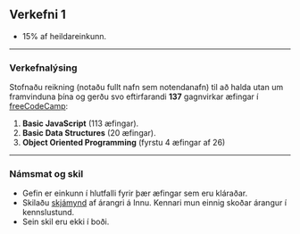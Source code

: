 ## Verkefni 1

- 15% af heildareinkunn.

---

### Verkefnalýsing
Stofnaðu reikning (notaðu fullt nafn sem notendanafn) til að halda utan um framvinduna þína og gerðu svo eftirfarandi **137** gagnvirkar æfingar í [freeCodeCamp](https://www.freecodecamp.org/learn/javascript-algorithms-and-data-structures/): 

1. **Basic JavaScript** (113 æfingar). 
1. **Basic Data Structures** (20 æfingar).
1. **Object Oriented Programming** (fyrstu 4 æfingar af 26) 

---

### Námsmat og skil

- Gefin er einkunn í hlutfalli fyrir þær æfingar sem eru kláraðar.
- Skilaðu [skjámynd](https://github.com/GunnarThorunnarson/FORR3JS05DU/blob/master/Myndir/v1_freecodecamp.PNG) af árangri á Innu. Kennari mun einnig skoðar árangur í kennslustund. 
- Sein skil eru ekki í boði.
